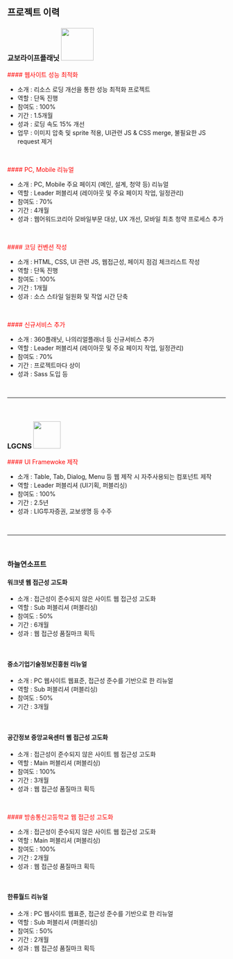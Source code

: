 ## 프로젝트 이력

### 교보라이프플래닛 <img src="https://www.lifeplanet.co.kr/resources/images/common/lifeplanet_logo.png" width="75" />

<span style="color:red">#### 웹사이트 성능 최적화</span>
* 소개 : 리소스 로딩 개선을 통한 성능 최적화 프로젝트
* 역할 : 단독 진행
* 참여도 : 100%
* 기간 : 1.5개월
* 성과 : 로딩 속도 15% 개선
* 업무 : 이미지 압축 및 sprite 적용, UI관련 JS & CSS merge, 불필요한 JS request 제거

<br />

<span style="color:red">#### PC, Mobile 리뉴얼</span>
* 소개 : PC, Mobile 주요 페이지 (메인, 설계, 청약 등) 리뉴얼
* 역할 : Leader 퍼블리셔 (레이아웃 및 주요 페이지 작업, 일정관리)
* 참여도 : 70%
* 기간 : 4개월
* 성과 : 웹어워드코리아 모바일부문 대상, UX 개선, 모바일 최초 청약 프로세스 추가

<br />

<span style="color:red">#### 코딩 컨벤션 작성</span>
* 소개 : HTML, CSS, UI 관련 JS, 웹접근성, 페이지 점검 체크리스트 작성
* 역할 : 단독 진행
* 참여도 : 100%
* 기간 : 1개월
* 성과 : 소스 스타일 일원화 및 작업 시간 단축

<br />

<span style="color:red">#### 신규서비스 추가</span>
* 소개 : 360플래닛, 나의리얼플래너 등 신규서비스 추가
* 역할 : Leader 퍼블리셔 (레이아웃 및 주요 페이지 작업, 일정관리)
* 참여도 : 70%
* 기간 : 프로젝트마다 상이
* 성과 : Sass 도입 등

<br>

---
<br />

### LGCNS <img src="https://m.lgcns.co.kr/Content/201704/images/mlogo.png" width="63" />

<span style="color:red">#### UI Framewoke 제작</span>
* 소개 : Table, Tab, Dialog, Menu 등 웹 제작 시 자주사용되는 컴포넌트 제작
* 역할 : Leader 퍼블리셔 (UI기획, 퍼블리싱)
* 참여도 : 100%
* 기간 : 2.5년
* 성과 : LIG투자증권, 교보생명 등 수주

<br>

---
<br />

### 하늘연소프트

#### 워크넷 웹 접근성 고도화
* 소개 : 접근성이 준수되지 않은 사이트 웹 접근성 고도화
* 역할 : Sub 퍼블리셔 (퍼블리싱)
* 참여도 : 50%
* 기간 : 6개월
* 성과 : 웹 접근성 품질마크 획득

<br />

#### 중소기업기술정보진흥원 리뉴얼
* 소개 : PC 웹사이트 웹표준, 접근성 준수를 기반으로 한 리뉴얼
* 역할 : Sub 퍼블리셔 (퍼블리싱)
* 참여도 : 50%
* 기간 : 3개월

<br />

#### 공간정보 중앙교육센터 웹 접근성 고도화
* 소개 : 접근성이 준수되지 않은 사이트 웹 접근성 고도화
* 역할 : Main 퍼블리셔 (퍼블리싱)
* 참여도 : 100%
* 기간 : 3개월
* 성과 : 웹 접근성 품질마크 획득

<br />

<span style="color:red">#### 방송통신고등학교 웹 접근성 고도화</span>
* 소개 : 접근성이 준수되지 않은 사이트 웹 접근성 고도화
* 역할 : Main 퍼블리셔 (퍼블리싱)
* 참여도 : 100%
* 기간 : 2개월
* 성과 : 웹 접근성 품질마크 획득

<br />

#### 한류월드 리뉴얼
* 소개 : PC 웹사이트 웹표준, 접근성 준수를 기반으로 한 리뉴얼
* 역할 : Sub 퍼블리셔 (퍼블리싱)
* 참여도 : 50%
* 기간 : 2개월
* 성과 : 웹 접근성 품질마크 획득